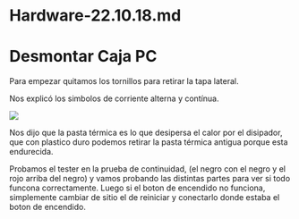 # Hardware-22.10.18.md
# Desmontar Caja PC

Para empezar quitamos los tornillos para retirar la tapa lateral.

Nos explicó los simbolos de corriente alterna y contínua.

![](https://4.bp.blogspot.com/-tCPDI-st_Oo/Vw2BxnoZPSI/AAAAAAAAAIk/_qdjfXW6RXsD9F0pY6zlBVbLoEU2vw3OA/s400/2.jpg)

Nos dijo que la pasta térmica es lo que desipersa el calor por el disipador, que con plastico duro podemos retirar la pasta térmica antigua porque esta endurecida.

Probamos el tester en la prueba de continuidad, (el negro con el negro y el rojo arriba del negro) y vamos probando las distintas partes para ver si todo funcona correctamente.
Luego si el boton de encendido no funciona, simplemente cambiar de sitio el de reiniciar y conectarlo donde estaba el boton de encendido.
